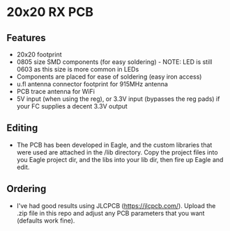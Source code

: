 # 20x20 RX PCB

## Features

 * 20x20 footprint
 * 0805 size SMD components (for easy soldering) - NOTE: LED is still 0603 as this size is more common in LEDs
 * Components are placed for ease of soldering (easy iron access)
 * u.fl antenna connector footprint for 915MHz antenna
 * PCB trace antenna for WiFi
 * 5V input (when using the reg), or 3.3V input (bypasses the reg pads) if your FC supplies a decent 3.3V output

## Editing

 * The PCB has been developed in Eagle, and the custom libraries that were used are attached in the /lib directory. Copy the project files into you Eagle project dir, and the libs into your lib dir, then fire up Eagle and edit.

 ## Ordering

 * I've had good results using JLCPCB (https://jlcpcb.com/). Upload the .zip file in this repo and adjust any PCB parameters that you want (defaults work fine).